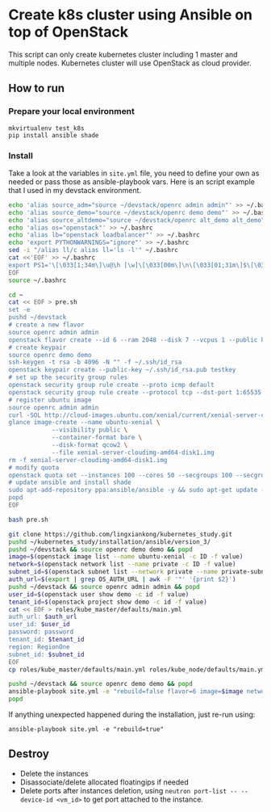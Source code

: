 # Create k8s cluster using Ansible on top of OpenStack

This script can only create kubernetes cluster including 1 master and multiple nodes. Kubernetes cluster will use OpenStack as cloud provider.

## How to run
### Prepare your local environment
```shell
mkvirtualenv test_k8s
pip install ansible shade
```

### Install
Take a look at the variables in `site.yml` file, you need to define your own as needed or pass those as ansible-playbook vars. Here is an script example that I used in my devstack environment.

```bash
echo 'alias source_adm="source ~/devstack/openrc admin admin"' >> ~/.bashrc
echo 'alias source_demo="source ~/devstack/openrc demo demo"' >> ~/.bashrc
echo 'alias source_altdemo="source ~/devstack/openrc alt_demo alt_demo"' >> ~/.bashrc
echo 'alias os="openstack"' >> ~/.bashrc
echo 'alias lb="openstack loadbalancer"' >> ~/.bashrc
echo 'export PYTHONWARNINGS="ignore"' >> ~/.bashrc
sed -i "/alias ll/c alias ll='ls -l'" ~/.bashrc
cat <<'EOF' >> ~/.bashrc
export PS1='\[\033[1;34m\]\u@\h [\w]\[\033[00m\]\n\[\033[01;31m\]$\[\033[00m\] '
EOF
source ~/.bashrc

cd ~
cat << EOF > pre.sh
set -e
pushd ~/devstack
# create a new flavor
source openrc admin admin
openstack flavor create --id 6 --ram 2048 --disk 7 --vcpus 1 --public k8s
# create keypair
source openrc demo demo
ssh-keygen -t rsa -b 4096 -N "" -f ~/.ssh/id_rsa
openstack keypair create --public-key ~/.ssh/id_rsa.pub testkey
# set up the security group rules
openstack security group rule create --proto icmp default
openstack security group rule create --protocol tcp --dst-port 1:65535 default
# register ubuntu image
source openrc admin admin
curl -SOL http://cloud-images.ubuntu.com/xenial/current/xenial-server-cloudimg-amd64-disk1.img
glance image-create --name ubuntu-xenial \
            --visibility public \
            --container-format bare \
            --disk-format qcow2 \
            --file xenial-server-cloudimg-amd64-disk1.img
rm -f xenial-server-cloudimg-amd64-disk1.img
# modify quota
openstack quota set --instances 100 --cores 50 --secgroups 100 --secgroup-rules 500 demo
# update ansible and install shade
sudo apt-add-repository ppa:ansible/ansible -y && sudo apt-get update -y && sudo apt-get install -y ansible && sudo pip install shade
popd
EOF

bash pre.sh

git clone https://github.com/lingxiankong/kubernetes_study.git
pushd ~/kubernetes_study/installation/ansible/version_3/
pushd ~/devstack && source openrc demo demo && popd
image=$(openstack image list --name ubuntu-xenial -c ID -f value)
network=$(openstack network list --name private -c ID -f value)
subnet_id=$(openstack subnet list --network private --name private-subnet -c ID -f value)
auth_url=$(export | grep OS_AUTH_URL | awk -F '"' '{print $2}')
pushd ~/devstack && source openrc admin admin && popd
user_id=$(openstack user show demo -c id -f value)
tenant_id=$(openstack project show demo -c id -f value)
cat << EOF > roles/kube_master/defaults/main.yml
auth_url: $auth_url
user_id: $user_id
password: password
tenant_id: $tenant_id
region: RegionOne
subnet_id: $subnet_id
EOF
cp roles/kube_master/defaults/main.yml roles/kube_node/defaults/main.yml

pushd ~/devstack && source openrc demo demo && popd
ansible-playbook site.yml -e "rebuild=false flavor=6 image=$image network=$network key_name=testkey private_key=$HOME/.ssh/id_rsa node_prefix=test"
popd
```

If anything unexpected happened during the installation, just re-run using:
```shell
ansible-playbook site.yml -e "rebuild=true"
```

## Destroy

- Delete the instances
- Disassociate/delete allocated floatingips if needed
- Delete ports after instances deletion, using `neutron port-list -- --device-id <vm_id>` to get port attached to the instance.
